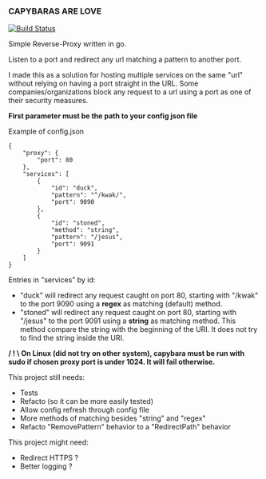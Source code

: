 ### CAPYBARAS ARE LOVE

[![Build Status](https://travis-ci.org/monkeydioude/capybara.svg?branch=master)](https://travis-ci.org/monkeydioude/capybara)

Simple Reverse-Proxy written in go.

Listen to a port and redirect any url matching a pattern to another port.

I made this as a solution for hosting multiple services on the same "url" without relying on having a port straight in the URL. Some companies/organizations block any request to a url using a port as one of their security measures.

**First parameter must be the path to your config json file**

Example of config.json

```
{
    "proxy": {
        "port": 80
    },
    "services": [
        {
            "id": "duck",
            "pattern": "^/kwak/",
            "port": 9090
        },
        {
            "id": "stoned",
            "method": "string",
            "pattern": "/jesus",
            "port": 9091
        }
    ]    
}

```

Entries in "services" by id:
- "duck" will redirect any request caught on port 80, starting with "/kwak" to the port 9090 using a **regex** as matching (default) method.
- "stoned" will redirect any request caught on port 80, starting with "/jesus" to the port 9091 using a **string** as matching method. This method compare the string with the beginning of the URI. It does not try to find the string inside the URI.

**/ ! \ On Linux (did not try on other system), capybara must be run with sudo if chosen proxy port is under 1024. It will fail otherwise.**


This project still needs:
- Tests
- Refacto (so it can be more easily tested)
- Allow config refresh through config file
- More methods of matching besides "string" and "regex"
- Refacto "RemovePattern" behavior to a "RedirectPath" behavior


This project might need:
- Redirect HTTPS ?
- Better logging ?
